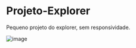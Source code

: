 # Projeto-Explorer
Pequeno projeto do explorer, sem responsividade.

![image](https://user-images.githubusercontent.com/103382295/187098486-53396528-fe19-4551-9366-37de2b2fc80f.png)
